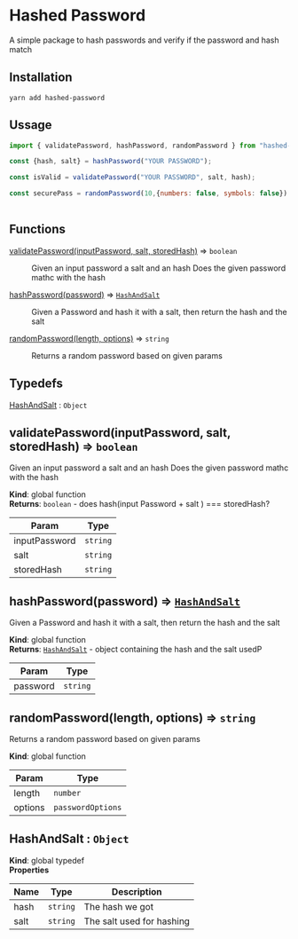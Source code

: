 # Hashed Password

A simple package to hash passwords and verify if the password and hash match

## Installation
```
yarn add hashed-password
```

## Ussage
```javascript 
import { validatePassword, hashPassword, randomPassword } from "hashed-password"

const {hash, salt} = hashPassword("YOUR PASSWORD");

const isValid = validatePassword("YOUR PASSWORD", salt, hash); 

const securePass = randomPassword(10,{numbers: false, symbols: false})
 
``` 
 
## Functions

<dl>
<dt><a href="#validatePassword">validatePassword(inputPassword, salt, storedHash)</a> ⇒ <code>boolean</code></dt>
<dd><p>Given an input password a salt and an hash
Does the given password mathc with the hash</p>
</dd>
<dt><a href="#hashPassword">hashPassword(password)</a> ⇒ <code><a href="#HashAndSalt">HashAndSalt</a></code></dt>
<dd><p>Given a Password and hash it with a salt, then return the hash and the salt</p>
</dd>
<dt><a href="#randomPassword">randomPassword(length, options)</a> ⇒ <code>string</code></dt>
<dd><p>Returns a random password based on given params</p>
</dd>
</dl>

## Typedefs

<dl>
<dt><a href="#HashAndSalt">HashAndSalt</a> : <code>Object</code></dt>
<dd></dd>
</dl>

<a name="validatePassword"></a>

## validatePassword(inputPassword, salt, storedHash) ⇒ <code>boolean</code>
Given an input password a salt and an hash
Does the given password mathc with the hash

**Kind**: global function  
**Returns**: <code>boolean</code> - does hash(input Password + salt ) === storedHash?  

| Param | Type |
| --- | --- |
| inputPassword | <code>string</code> | 
| salt | <code>string</code> | 
| storedHash | <code>string</code> | 

<a name="hashPassword"></a>

## hashPassword(password) ⇒ [<code>HashAndSalt</code>](#HashAndSalt)
Given a Password and hash it with a salt, then return the hash and the salt

**Kind**: global function  
**Returns**: [<code>HashAndSalt</code>](#HashAndSalt) - object containing the hash and the salt usedP  

| Param | Type |
| --- | --- |
| password | <code>string</code> | 

<a name="randomPassword"></a>

## randomPassword(length, options) ⇒ <code>string</code>
Returns a random password based on given params

**Kind**: global function  

| Param | Type |
| --- | --- |
| length | <code>number</code> | 
| options | <code>passwordOptions</code> | 

<a name="HashAndSalt"></a>

## HashAndSalt : <code>Object</code>
**Kind**: global typedef  
**Properties**

| Name | Type | Description |
| --- | --- | --- |
| hash | <code>string</code> | The hash we got |
| salt | <code>string</code> | The salt used for hashing |